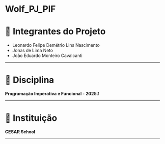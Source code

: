 
# Wolf\_PJ\_PIF

# 🧠 Integrantes do Projeto

* Leonardo Felipe Demétrio Lins Nascimento
* Jonas de Lima Neto
* João Eduardo Monteiro Cavalcanti

---

# 📘 Disciplina

**Programação Imperativa e Funcional - 2025.1**

---

# 🏫 Instituição

**CESAR School**

---


